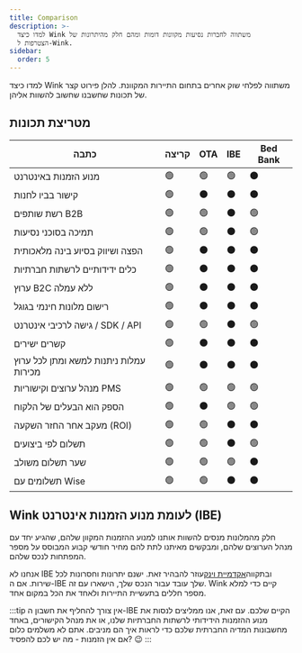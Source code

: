 ```yaml
---
title: Comparison
description: >-
  למדו כיצד Wink משתווה לחברות נסיעות מקוונות דומות ומהם חלק מהיתרונות של
  הצטרפות ל-Wink.
sidebar:
  order: 5
---
```

למדו כיצד Wink משתווה לפלחי שוק אחרים בתחום התיירות המקוונת. להלן פירוט קצר של תכונות שחשבנו שחשוב להשוות אליהן.

## מטריצת תכונות

| כתבה | קריצה | OTA | IBE | Bed Bank
| ------------------------ | -- | -- | -- | -- |
| מנוע הזמנות באינטרנט | 🟢 | 🟢 | 🟢 | ⚫️ |
| קישור בביו לחנות | 🟢 | ⚫️ | ⚫️ | ⚫️ |
| רשת שותפים B2B | 🟢 | 🟢 | ⚫️ | 🟢 |
| תמיכה בסוכני נסיעות | 🟢 | 🟢 | ⚫️ | 🟢 |
| הפצה ושיווק בסיוע בינה מלאכותית | 🟢 | ⚫️ | ⚫️ | ⚫️ |
| כלים ידידותיים לרשתות חברתיות | 🟢 | ⚫️ | ⚫️ | ⚫️ |
| ערוץ B2C ללא עמלה | 🟢 | ⚫️ | ⚫️ | ⚫️ |
| רישום מלונות חינמי בגוגל | 🟢 | ⚫️ | ⚫️ | ⚫️ |
| גישה לרכיבי אינטרנט / SDK / API | 🟢 | 🟢 | ⚫️ | 🟢 |
| קשרים ישירים | 🟢 | ⚫️ | ⚫️ | ⚫️ |
| עמלות ניתנות למשא ומתן לכל ערוץ מכירות | 🟢 | ⚫️ | ⚫️ | ⚫️ |
| מנהל ערוצים וקישוריות PMS | 🟢 | 🟢 | 🟢 | 🟢 |
| הספק הוא הבעלים של הלקוח | 🟢 | ⚫️ | 🟢 | 🟢 |
| מעקב אחר החזר השקעה (ROI) | 🟢 | 🟢 | ⚫️ | ⚫️ |
| תשלום לפי ביצועים | 🟢 | 🟢 | ⚫️ | 🟢 |
| שער תשלום משולב | 🟢 | 🟢 | 🟢 | ⚫️ |
| תשלומים עם Wise | 🟢 | 🟢 | ⚫️ | ⚫️ |

## Wink לעומת מנוע הזמנות אינטרנט (IBE)

חלק מהמלונות מנסים להשוות אותנו למנוע ההזמנות המקוון שלהם, שהגיע יחד עם מנהל הערוצים שלהם, ומבקשים מאיתנו לתת להם מחיר חודשי קבוע המבוסס על מספר המפתחות לנכס שלהם.

אנחנו לא IBE ובתקווה[אקדמיית וינק](/)עוזר להבהיר זאת. ישנם יתרונות וחסרונות לכל שירות. אם ה-IBE שלך עובד עבור הנכס שלך, הישארו עם זה. Wink קיים כדי למלא מספר חללים בתעשיית התיירות ולאחד את הכל במקום אחד.

:::tip
אין צורך להחליף את חשבון ה-IBE הקיים שלכם. עם זאת, אנו ממליצים לנסות את מנוע ההזמנות הידידותי לרשתות החברתיות שלנו, או את מנהל הקישורים, באחד מחשבונות המדיה החברתית שלכם כדי לראות איך הם מניבים. אתם לא משלמים כלום אם אין הזמנות - מה יש לכם להפסיד? 😉
:::

